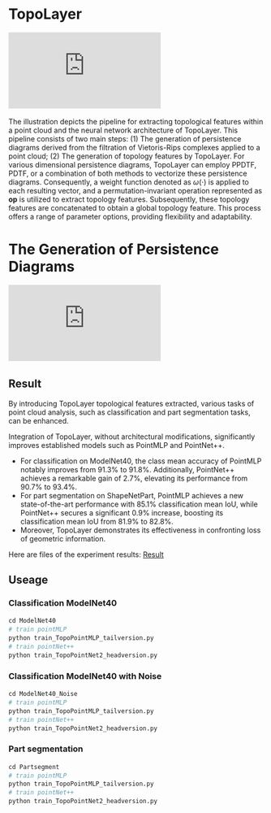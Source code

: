 # TopoLayer
![TopoLayer](https://github.com/Zechao-Guan/TopoLayer/blob/main/Topolayer.pdf)

The illustration depicts the pipeline for extracting topological features within a point cloud and the neural network architecture of TopoLayer. This pipeline consists of two main steps: (1) The generation of persistence diagrams derived from the filtration of Vietoris-Rips complexes applied to a point cloud; (2) The generation of topology features by TopoLayer. For various dimensional persistence diagrams, TopoLayer can employ PPDTF, PDTF, or a combination of both methods to vectorize these persistence diagrams. Consequently, a weight function denoted as $\omega\left(\cdot\right)$ is applied to each resulting vector, and a permutation-invariant operation represented as **op** is utilized to extract topology features. Subsequently, these topology features are concatenated to obtain a global topology feature. This process offers a range of parameter options, providing flexibility and adaptability.

# The Generation of Persistence Diagrams
![image](https://github.com/Zechao-Guan/TopoLayer/blob/main/Topolayer.pdf)

## Result
By introducing TopoLayer topological features extracted, various tasks of point cloud analysis, such as classification and part segmentation tasks, can be enhanced.

Integration of TopoLayer, without architectural modifications, significantly improves established models such as PointMLP and PointNet++. 
- For classification on ModelNet40, the class mean accuracy of PointMLP notably improves from 91.3\% to 91.8\%. Additionally, PointNet++ achieves a remarkable gain of 2.7\%, elevating its performance from 90.7\% to 93.4\%. 
- For part segmentation on ShapeNetPart, PointMLP achieves a new state-of-the-art performance with 85.1\% classification mean IoU, while PointNet++ secures a significant 0.9\% increase, boosting its classification mean IoU from 81.9\% to 82.8\%.
- Moreover, TopoLayer demonstrates its effectiveness in confronting loss of geometric information.

Here are files of the experiment results: [Result](https://drive.google.com/drive/folders/1iFS2vJjwxr5lBL0OXoVkO3KaFpZ04v_n?usp=sharing)

## Useage
### Classification ModelNet40
```python
cd ModelNet40
# train pointMLP
python train_TopoPointMLP_tailversion.py
# train pointNet++
python train_TopoPointNet2_headversion.py
```

### Classification ModelNet40 with Noise
```python
cd ModelNet40_Noise
# train pointMLP
python train_TopoPointMLP_tailversion.py
# train pointNet++
python train_TopoPointNet2_headversion.py
```

### Part segmentation
```python
cd Partsegment
# train pointMLP
python train_TopoPointMLP_tailversion.py
# train pointNet++
python train_TopoPointNet2_headversion.py
```
